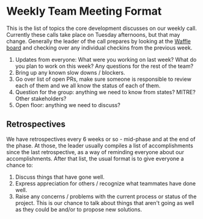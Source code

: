 # Weekly Team Meeting Format

This is the list of topics the core development discusses on our weekly
call.  Currently these calls take place on Tuesday afternoons, but that
may change.  Generally the leader of the call prepares by looking at the
[Waffle board](https://waffle.io/EMRTS/psm) and checking over
any individual checkins from the previous week.

1. Updates from everyone: What were you working on last week?  What do
   you plan to work on this week?  Any questions for the rest of the
   team?
1. Bring up any known slow downs / blockers.
1. Go over list of open PRs, make sure someone is responsible to review
   each of them and we all know the status of each of them. 
1. Question for the group: anything we need to know from states?  MITRE?
   Other stakeholders?
1. Open floor: anything we need to discuss?


## Retrospectives

We have retrospectives every 6 weeks or so - mid-phase and at the end of
the phase.  At those, the leader usually compiles a list of
accomplishments since the last retrospective, as a way of reminding
everyone about our accomplishments.  After that list, the usual format
is to give everyone a chance to:

1. Discuss things that have gone well.
1. Express appreciation for others / recognize what teammates have done
   well.
1. Raise any concerns / problems with the current process or status of
   the project.  This is our chance to talk about things that aren't
   going as well as they could be and/or to propose new solutions.

